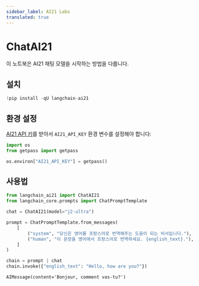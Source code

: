 ```yaml
---
sidebar_label: AI21 Labs
translated: true
---
```


# ChatAI21

이 노트북은 AI21 채팅 모델을 시작하는 방법을 다룹니다.

## 설치

```python
!pip install -qU langchain-ai21
```

## 환경 설정

[AI21 API 키](https://docs.ai21.com/)를 받아서 `AI21_API_KEY` 환경 변수를 설정해야 합니다:

```python
import os
from getpass import getpass

os.environ["AI21_API_KEY"] = getpass()
```

## 사용법

```python
from langchain_ai21 import ChatAI21
from langchain_core.prompts import ChatPromptTemplate

chat = ChatAI21(model="j2-ultra")

prompt = ChatPromptTemplate.from_messages(
    [
        ("system", "당신은 영어를 프랑스어로 번역해주는 도움이 되는 비서입니다."),
        ("human", "이 문장을 영어에서 프랑스어로 번역하세요. {english_text}."),
    ]
)

chain = prompt | chat
chain.invoke({"english_text": "Hello, how are you?"})
```

```output
AIMessage(content='Bonjour, comment vas-tu?')
```